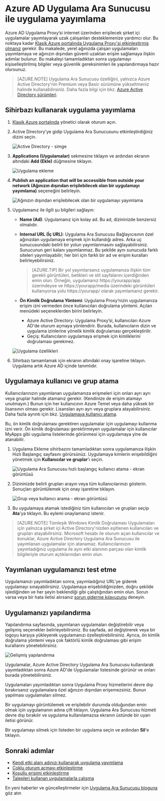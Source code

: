 <properties
    pageTitle="Azure AD Uygulama Ara Sunucusu ile uygulama yayımlama | Microsoft Azure"
    description="Azure AD Uygulama Ara Sunucusu ile şirket içi uygulamaları bulutta yayımlayın."
    services="active-directory"
    documentationCenter=""
    authors="kgremban"
    manager="femila"
    editor=""/>

<tags
    ms.service="active-directory"
    ms.workload="identity"
    ms.tgt_pltfrm="na"
    ms.devlang="na"
    ms.topic="get-started-article"
    ms.date="07/19/2016"
    ms.author="kgremban"/>



# Azure AD Uygulama Ara Sunucusu ile uygulama yayımlama

Azure AD Uygulama Proxy’si internet üzerinden erişilecek şirket içi uygulamalar yayımlayarak uzak çalışanları desteklemenize yardımcı olur. Bu noktaya kadar [Klasik Azure portalında Uygulama Proxy'si etkinleştirmiş olmanız](active-directory-application-proxy-enable.md) gerekir. Bu makalede, yerel ağınızda çalışan uygulamaları yayımlamaya ve ağınızın dışından güvenli uzaktan erişim sağlamaya ilişkin adımlar bulunur. Bu makaleyi tamamladıktan sonra uygulamayı kişiselleştirilmiş bilgiler veya güvenlik gereksinimleri ile yapılandırmaya hazır olursunuz.

> [AZURE.NOTE] Uygulama Ara Sunucusu özelliğini, yalnızca Azure Active Directory'nin Premium veya Basic sürümüne yükseltmeniz halinde kullanabilirsiniz. Daha fazla bilgi için bkz. [Azure Active Directory sürümleri](active-directory-editions.md).

## Sihirbazı kullanarak uygulama yayımlama

1. [Klasik Azure portalında](https://manage.windowsazure.com/) yönetici olarak oturum açın.
2. Active Directory'ye gidip Uygulama Ara Sunucusunu etkinleştirdiğiniz dizini seçin.

    ![Active Directory - simge](./media/active-directory-application-proxy-publish/ad_icon.png)

3. **Applications (Uygulamalar)** sekmesine tıklayın ve ardından ekranın altındaki **Add (Ekle)** düğmesine tıklayın.

    ![Uygulama ekleme](./media/active-directory-application-proxy-publish/aad_appproxy_selectdirectory.png)

4. **Publish an application that will be accessible from outside your network (Ağınızın dışından erişilebilecek olan bir uygulamayı yayımlama)** seçeneğini belirleyin.

    ![Ağınızın dışından erişilebilecek olan bir uygulamayı yayımlama](./media/active-directory-application-proxy-publish/aad_appproxy_addapp.png)

5. Uygulamanız ile ilgili şu bilgileri sağlayın:

    - **Name (Ad)**: Uygulamanız için kolay ad. Bu ad, dizininizde benzersiz olmalıdır.
    - **Internal URL (İç URL)**: Uygulama Ara Sunucusu Bağlayıcısının özel ağınızdan uygulamaya erişmek için kullandığı adres. Arka uç sunucusundaki belirli bir yolun yayımlanmasını sağlayabilirsiniz. Sunucunun geri kalanı yayımlanmaz. Bu şekilde aynı sunucuda farklı siteleri yayımlayabilir; her biri için farklı bir ad ve erişim kuralları belirleyebilirsiniz.

        > [AZURE.TIP] Bir yol yayımlarsanız uygulamanıza ilişkin tüm gerekli görüntüleri, betikleri ve stil sayfalarını içerdiğinden emin olun. Örneğin, uygulamanız https://yourapp/app üzerindeyse ve https://yourapp/media üzerindeki görüntüleri kullanıyorsa yolu https://yourapp/ olarak yayımlamanız gerekir.

    - **Ön Kimlik Doğrulama Yöntemi**: Uygulama Proxy’nizin uygulamanıza erişim izni vermeden önce kullanıcıları doğrulama yöntemi. Açılan menüdeki seçeneklerden birini belirleyin.

        - Azure Active Directory: Uygulama Proxy’si, kullanıcıları Azure AD'de oturum açmaya yönlendirir. Burada, kullanıcıların dizin ve uygulama izinlerine yönelik kimlik doğrulaması gerçekleştirilir.
        - Geçiş: Kullanıcıların uygulamaya erişmek için kimliklerini doğrulaması gerekmez.

    ![Uygulama özellikleri](./media/active-directory-application-proxy-publish/aad_appproxy_appproperties.png)  

6. Sihirbazı tamamlamak için ekranın altındaki onay işaretine tıklayın. Uygulama artık Azure AD içinde tanımlıdır.


## Uygulamaya kullanıcı ve grup atama

Kullanıcılarınızın yayımlanan uygulamanıza erişmeleri için onları ayrı ayrı veya gruplar halinde atamanız gerekir. (Kendinize de erişim atamayı unutmayın.) Bunun için her kullanıcının Azure Temel veya daha yüksek bir lisansının olması gerekir. Lisansları ayrı ayrı veya gruplara atayabilirsiniz. Daha fazla ayrıntı için bkz. [Uygulamaya kullanıcı atama](active-directory-applications-guiding-developers-assigning-users.md). 

Bu, ön kimlik doğrulaması gerektiren uygulamalar için uygulamayı kullanma izni verir. Ön kimlik doğrulaması gerektirmeyen uygulamalar için kullanıcılar MyApps gibi uygulama listelerinde görünmesi için uygulamaya yine de atanabilir.

1. Uygulama Ekleme sihirbazını tamamladıktan sonra uygulamanıza ilişkin Hızlı Başlangıç sayfasını görürsünüz. Uygulamaya kimlerin erişebildiğini yönetmek için **Kullanıcılar ve gruplar**'ı seçin.

    ![Uygulama Ara Sunucusu hızlı başlangıç kullanıcı atama - ekran görüntüsü](./media/active-directory-application-proxy-publish/aad_appproxy_usersgroups.png)

2. Dizininizde belirli grupları arayın veya tüm kullanıcılarınızı gösterin. Sonuçları görüntülemek için onay işaretine tıklayın.

    ![Grup veya kullanıcı arama - ekran görüntüsü](./media/active-directory-application-proxy-publish/aad_appproxy_search.png)

2. Bu uygulamaya atamak istediğiniz tüm kullanıcıları ve grupları seçip **Ata**'ya tıklayın. Bu eylemi onaylamanız istenir.

> [AZURE.NOTE] Tümleşik Windows Kimlik Doğrulaması Uygulamaları için yalnızca şirket içi Active Directory'nizden eşitlenen kullanıcıları ve grupları atayabilirsiniz. Microsoft hesabı ile oturum açan kullanıcılar ve konuklar, Azure Active Directory Uygulama Ara Sunucusu ile yayımlanan uygulamalar için atanamaz. Kullanıcılarınızın yayımladığınız uygulama ile aynı etki alanının parçası olan kimlik bilgileriyle oturum açtıklarından emin olun.

## Yayımlanan uygulamanızı test etme

Uygulamanızı yayımladıktan sonra, yayımladığınız URL'ye giderek uygulamayı sınayabilirsiniz. Uygulamaya erişebildiğinizden, doğru şekilde işlediğinden ve her şeyin beklendiği gibi çalıştığından emin olun. Sorun varsa veya bir hata iletisi alırsanız [sorun giderme kılavuzunu](active-directory-application-proxy-troubleshoot.md) deneyin.

## Uygulamanızı yapılandırma

Yapılandırma sayfasında, yayımlanan uygulamaları değiştirebilir veya gelişmiş seçenekler belirleyebilirsiniz. Bu sayfada, ad değiştirerek veya bir logoyu karşıya yükleyerek uygulamanızı özelleştirebilirsiniz. Ayrıca, ön kimlik doğrulama yöntemi veya çok faktörlü kimlik doğrulaması gibi erişim kurallarını yönetebilirsiniz.

![Gelişmiş yapılandırma](./media/active-directory-application-proxy-publish/aad_appproxy_configure.png)


Uygulamalar, Azure Active Directory Uygulama Ara Sunucusu kullanılarak yayımladıktan sonra Azure AD'de Uygulamalar listesinde görünür ve onları burada yönetebilirsiniz.

Uygulamaları yayımladıktan sonra Uygulama Proxy hizmetlerini devre dışı bırakırsanız uygulamalara özel ağınızın dışından erişemezsiniz. Bunun yapılması uygulamaları silmez.

Bir uygulamayı görüntülemek ve erişilebilir durumda olduğundan emin olmak için uygulamanın adına çift tıklayın. Uygulama Ara Sunucusu hizmeti devre dışı bırakılır ve uygulama kullanılamazsa ekranın üstünde bir uyarı iletisi görünür.

Bir uygulamayı silmek için listeden bir uygulama seçin ve ardından **Sil**'e tıklayın.

## Sonraki adımlar

- [Kendi etki alanı adınızı kullanarak uygulama yayımlama](active-directory-application-proxy-custom-domains.md)
- [Çoklu oturum açmayı etkinleştirme](active-directory-application-proxy-sso-using-kcd.md)
- [Koşullu erişimi etkinleştirme](active-directory-application-proxy-conditional-access.md)
- [Talepleri kullanan uygulamalarla çalışma](active-directory-application-proxy-claims-aware-apps.md)

En yeni haberler ve güncelleştirmeler için [Uygulama Ara Sunucusu bloguna](http://blogs.technet.com/b/applicationproxyblog/) göz atın



<!--HONumber=Sep16_HO3-->


